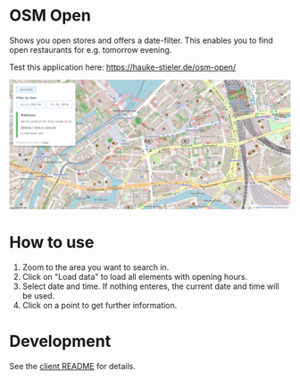 # OSM Open
Shows you open stores and offers a date-filter. This enables you to find open restaurants for e.g. tomorrow evening.

Test this application here: https://hauke-stieler.de/osm-open/

<p align="center">
<img src="screenshot.png" alt="OSM Open Screenshot"/>
</p>

# How to use

1. Zoom to the area you want to search in.
2. Click on "Load data" to load all elements with opening hours.
3. Select date and time. If nothing enteres, the current date and time will be used. 
4. Click on a point to get further information.

# Development
See the [client README](client/README.md) for details.
